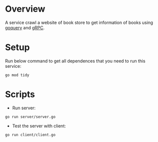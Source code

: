 # Overview
A service crawl a website of book store to get information of books using [goquery](https://github.com/PuerkitoBio/goquery) and [gRPC](https://grpc.io/docs/languages/go/).

# Setup
Run below command to get all dependences that you need to run this service:
```
go mod tidy
```
# Scripts
- Run server:
```
go run server/server.go
```

- Test the server with client:
    
```
go run client/client.go
```

